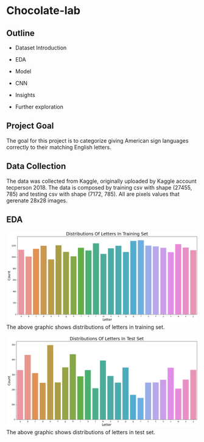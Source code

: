 # Chocolate-lab

## Outline

- Dataset Introduction

- EDA

- Model

- CNN

- Insights

- Further exploration

## Project Goal

The goal for this project is to categorize giving American sign languages correctly to their matching English letters.

## Data Collection

The data was collected from Kaggle, originally uploaded by Kaggle account tecperson 2018. The data is composed by training csv with shape (27455, 785) and testing csv with shape (7172, 785). All are pixels values that gerenate 28x28 images.

## EDA

![Distributions_of_letters_in_training_set.png](Distributions_of_letters_in_training_set.png)
The above graphic shows distributions of letters in training set.


![Distributions_of_letters_in_test_set.png](Distributions_of_letters_in_test_set.png)
The above graphic shows distributions of letters in test set.
